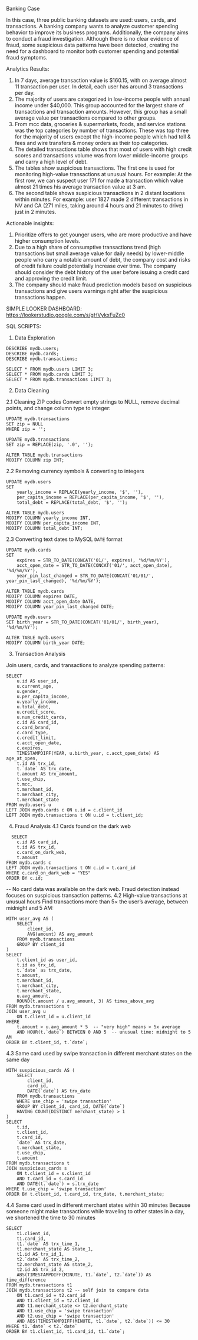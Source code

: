 Banking Case 

In this case, three public banking datasets are used: users, cards, and transactions. A banking company wants to analyze customer spending behavior to improve its business programs. Additionally, the company aims to conduct a fraud investigation. Although there is no clear evidence of fraud, some suspicious data patterns have been detected, creating the need for a dashboard to monitor both customer spending and potential fraud symptoms.

Analytics Results:
1. In 7 days, average transaction value is $160.15, with on average almost 11 transaction per user. In detail, each user has around 3 transactions per day.
2. The majority of users are categorized in low-income people with annual income under $40,000.  This group accounted for the largest share of transactions and transaction amounts. However, this group has a small average value per transactions compared to other groups.
3. From mcc data,  groceries & supermarkets, foods, and service stations was the top categories by number of transactions. These was top three for the majority of users except the high-income people which had toll & fees and  wire transfers & money orders as their top categories.
4. The detailed transactions table shows that most of users with high credit scores and transactions volume was from lower middle-income groups and carry a high level of debt.
5. The tables show suspicious transactions. The first one is used for monitoring high-value transactions at unusual hours. For example: At the first row, we can suspect user 171 for made a transaction which value almost 21 times his average transaction value at 3 am.
6. The second table shows suspicious transactions in 2 distant locations within minutes. For example: user 1827 made 2 different transactions in NV and CA (271 miles, taking around 4 hours and 21 minutes to drive) just in 2 minutes.

Actionable insights:
1. Prioritize offers to get younger users, who are more productive and have higher consumption levels.
2. Due to a high share of consumptive transactions trend (high transactions but small average value for daily needs) by lower-middle people who carry a notable amount of debt, the company cost and risks of credit failure could potentially increase over time. The company should consider the debt history of the user before issuing a credit card and approving the credit limit.
3. The company should make fraud prediction models based on suspicious transactions and give users warnings right after the suspicious transactions happen.

SIMPLE LOOKER DASHBOARD: https://lookerstudio.google.com/s/gHVykxFuZc0

SQL SCRIPTS:

1. Data Exploration
```
DESCRIBE mydb.users;
DESCRIBE mydb.cards;
DESCRIBE mydb.transactions;

SELECT * FROM mydb.users LIMIT 3;
SELECT * FROM mydb.cards LIMIT 3;
SELECT * FROM mydb.transactions LIMIT 3;
```
2. Data Cleaning

2.1 Cleaning ZIP codes
Convert empty strings to NULL, remove decimal points, and change column type to integer:
```
UPDATE mydb.transactions
SET zip = NULL
WHERE zip = '';

UPDATE mydb.transactions
SET zip = REPLACE(zip, '.0', '');

ALTER TABLE mydb.transactions
MODIFY COLUMN zip INT;
```
2.2 Removing currency symbols & converting to integers
```
UPDATE mydb.users
SET 
    yearly_income = REPLACE(yearly_income, '$', ''),
    per_capita_income = REPLACE(per_capita_income, '$', ''),
    total_debt = REPLACE(total_debt, '$', '');

ALTER TABLE mydb.users
MODIFY COLUMN yearly_income INT,
MODIFY COLUMN per_capita_income INT,
MODIFY COLUMN total_debt INT;
```
2.3 Converting text dates to MySQL `DATE` format
```
UPDATE mydb.cards
SET 
    expires = STR_TO_DATE(CONCAT('01/', expires), '%d/%m/%Y'),
    acct_open_date = STR_TO_DATE(CONCAT('01/', acct_open_date), '%d/%m/%Y'),
    year_pin_last_changed = STR_TO_DATE(CONCAT('01/01/', year_pin_last_changed), '%d/%m/%Y');

ALTER TABLE mydb.cards 
MODIFY COLUMN expires DATE,
MODIFY COLUMN acct_open_date DATE,
MODIFY COLUMN year_pin_last_changed DATE;

UPDATE mydb.users
SET birth_year = STR_TO_DATE(CONCAT('01/01/', birth_year), '%d/%m/%Y');

ALTER TABLE mydb.users 
MODIFY COLUMN birth_year DATE;
```
3. Transaction Analysis

Join users, cards, and transactions to analyze spending patterns:
```
SELECT
    u.id AS user_id,
    u.current_age,
    u.gender,
    u.per_capita_income,
    u.yearly_income,
    u.total_debt,
    u.credit_score,
    u.num_credit_cards,
    c.id AS card_id,
    c.card_brand,
    c.card_type,
    c.credit_limit,
    c.acct_open_date,
    c.expires,
    TIMESTAMPDIFF(YEAR, u.birth_year, c.acct_open_date) AS age_at_open,
    t.id AS trx_id,
    t.`date` AS trx_date,
    t.amount AS trx_amount,
    t.use_chip,
    t.mcc,
    t.merchant_id,
    t.merchant_city,
    t.merchant_state
FROM mydb.users u
LEFT JOIN mydb.cards c ON u.id = c.client_id
LEFT JOIN mydb.transactions t ON u.id = t.client_id;
```
4. Fraud Analysis
4.1 Cards found on the dark web
```
  SELECT
    c.id AS card_id,
    t.id AS trx_id,
    c.card_on_dark_web,
    t.amount
FROM mydb.cards c
LEFT JOIN mydb.transactions t ON c.id = t.card_id
WHERE c.card_on_dark_web = "YES"
ORDER BY c.id;
```
-- No card data was available on the dark web. Fraud detection instead focuses on suspicious transaction patterns.
4.2 High-value transactions at unusual hours
Find transactions more than 5× the user’s average, between midnight and 5 AM:
```
WITH user_avg AS (
    SELECT 
        client_id,
        AVG(amount) AS avg_amount
    FROM mydb.transactions
    GROUP BY client_id
)
SELECT 
    t.client_id as user_id,
    t.id as trx_id,
    t.`date` as trx_date,
    t.amount,
    t.merchant_id,
    t.merchant_city,
    t.merchant_state,
    u.avg_amount,
    ROUND(t.amount / u.avg_amount, 3) AS times_above_avg
FROM mydb.transactions t
JOIN user_avg u 
    ON t.client_id = u.client_id
WHERE 
    t.amount > u.avg_amount * 5  -- "very high" means > 5x average
    AND HOUR(t.`date`) BETWEEN 0 AND 5  -- unusual time: midnight to 5 AM
ORDER BY t.client_id, t.`date`;
```
4.3 Same card used by swipe transaction in different merchant states on the same day
```
WITH suspicious_cards AS (
    SELECT
        client_id,
        card_id,
        DATE(`date`) AS trx_date
    FROM mydb.transactions
    WHERE use_chip = 'swipe transaction'
    GROUP BY client_id, card_id, DATE(`date`)
    HAVING COUNT(DISTINCT merchant_state) > 1
)
SELECT
    t.id,
    t.client_id,
    t.card_id,
    `date` AS trx_date,
    t.merchant_state,
    t.use_chip,
    t.amount
FROM mydb.transactions t
JOIN suspicious_cards s
    ON t.client_id = s.client_id
    AND t.card_id = s.card_id
    AND DATE(t.`date`) = s.trx_date
WHERE t.use_chip = 'swipe transaction'
ORDER BY t.client_id, t.card_id, trx_date, t.merchant_state;
```

4.4 Same card used in different merchant states within 30 minutes
Because someone might make transactions while traveling to other states in a day, we shortened the time to 30 minutes
```
SELECT 
    t1.client_id,
    t1.card_id,
    t1.`date` AS trx_time_1,
    t1.merchant_state AS state_1,
    t1.id AS trx_id_1,
    t2.`date` AS trx_time_2,
    t2.merchant_state AS state_2,
    t2.id AS trx_id_2,
    ABS(TIMESTAMPDIFF(MINUTE, t1.`date`, t2.`date`)) AS time_difference
FROM mydb.transactions t1
JOIN mydb.transactions t2 -- self join to compare data
    ON t1.card_id = t2.card_id
    AND t1.client_id = t2.client_id
    AND t1.merchant_state <> t2.merchant_state
    AND t1.use_chip = 'swipe transaction'
    AND t2.use_chip = 'swipe transaction'
    AND ABS(TIMESTAMPDIFF(MINUTE, t1.`date`, t2.`date`)) <= 30
WHERE t1.`date` < t2.`date`
ORDER BY t1.client_id, t1.card_id, t1.`date`;
```





